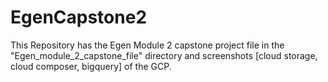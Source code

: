 # EgenCapstone2

This Repository has the Egen Module 2 capstone project file in the "Egen_module_2_capstone_file" directory and screenshots [cloud storage, cloud composer, bigquery] of the GCP.
